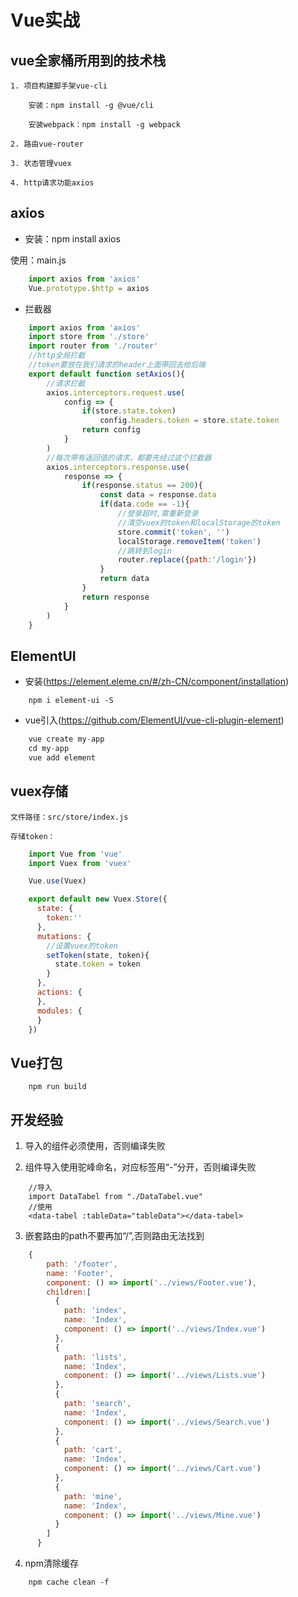 # Vue实战

## vue全家桶所用到的技术栈

	1. 项目构建脚手架vue-cli
	
		安装：npm install -g @vue/cli
		
		安装webpack：npm install -g webpack 
	
	2. 路由vue-router
	
	3. 状态管理vuex
	
	4. http请求功能axios
	
## axios

- 安装：npm install axios

使用：main.js

```javascript
	import axios from 'axios'
	Vue.prototype.$http = axios
```

- 拦截器

```javascript
	import axios from 'axios'
	import store from './store'
	import router from './router'
	//http全局拦截
	//token要放在我们请求的header上面带回去给后端
	export default function setAxios(){
		//请求拦截
		axios.interceptors.request.use(
			config => {
				if(store.state.token)
					config.headers.token = store.state.token
				return config
			}
		)
		//每次带有返回值的请求，都要先经过这个拦截器
		axios.interceptors.response.use(
			response => {
				if(response.status == 200){
					const data = response.data
					if(data.code == -1){
						//登录超时,需重新登录
						//清空vuex的token和localStorage的token
						store.commit('token', '')
						localStorage.removeItem('token')
						//跳转到login
						router.replace({path:'/login'})
					}
					return data
				}
				return response
			}
		)
	}
```

## ElementUI

- 安装(https://element.eleme.cn/#/zh-CN/component/installation)

```	
	npm i element-ui -S
```

- vue引入(https://github.com/ElementUI/vue-cli-plugin-element)

```javascript
	vue create my-app
	cd my-app
	vue add element
```

## vuex存储

	文件路径：src/store/index.js
	
	存储token：

```javascript
	import Vue from 'vue'
	import Vuex from 'vuex'

	Vue.use(Vuex)

	export default new Vuex.Store({
	  state: {
		token:''
	  },
	  mutations: {
		//设置vuex的token
		setToken(state, token){
		  state.token = token
		}
	  },
	  actions: {
	  },
	  modules: {
	  }
	})

```

## Vue打包

```
	npm run build
```

## 开发经验

1. 导入的组件必须使用，否则编译失败

2. 组件导入使用驼峰命名，对应标签用“-”分开，否则编译失败

```
	//导入
	import DataTabel from "./DataTabel.vue"
	//使用
	<data-tabel :tableData="tableData"></data-tabel>
```

3. 嵌套路由的path不要再加“/”,否则路由无法找到

```javascript
	{
		path: '/footer',
		name: 'Footer',
		component: () => import('../views/Footer.vue'),
		children:[
		  {
			path: 'index',
			name: 'Index',
			component: () => import('../views/Index.vue')
		  },
		  {
			path: 'lists',
			name: 'Index',
			component: () => import('../views/Lists.vue')
		  },
		  {
			path: 'search',
			name: 'Index',
			component: () => import('../views/Search.vue')
		  },
		  {
			path: 'cart',
			name: 'Index',
			component: () => import('../views/Cart.vue')
		  },
		  {
			path: 'mine',
			name: 'Index',
			component: () => import('../views/Mine.vue')
		  }
		]
	  }
```

4. npm清除缓存

```
	npm cache clean -f
```